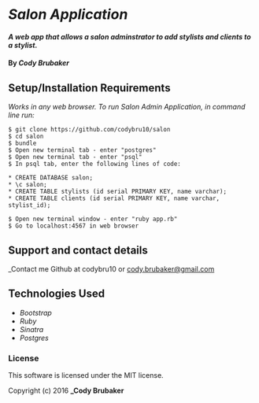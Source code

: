 # _Salon Application_

#### _A web app that allows a salon adminstrator to add stylists and clients to a stylist._

#### By _**Cody Brubaker**_


## Setup/Installation Requirements

_Works in any web browser. To run Salon Admin Application, in command line run:_

```
$ git clone https://github.com/codybru10/salon
$ cd salon
$ bundle
$ Open new terminal tab - enter "postgres"
$ Open new terminal tab - enter "psql"
$ In psql tab, enter the following lines of code:

* CREATE DATABASE salon;
* \c salon;
* CREATE TABLE stylists (id serial PRIMARY KEY, name varchar);
* CREATE TABLE clients (id serial PRIMARY KEY, name varchar, stylist_id);

$ Open new terminal window - enter "ruby app.rb"
$ Go to localhost:4567 in web browser
```

## Support and contact details

_Contact me Github at codybru10 or cody.brubaker@gmail.com

## Technologies Used

* _Bootstrap_
* _Ruby_
* _Sinatra_
* _Postgres_


### License

This software is licensed under the MIT license.

Copyright (c) 2016 **_Cody Brubaker**
